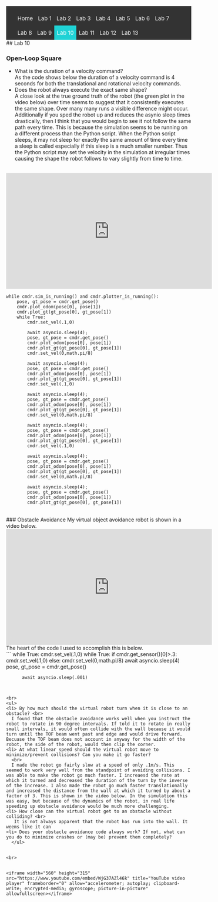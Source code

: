 <!-- # ECE 5960 -->
<style>
.topnav {
  background-color: #333;
  overflow: hidden;
}

/* Style the links inside the navigation bar */
.topnav a {
  float: left;
  color: #f2f2f2;
  text-align: center;
  padding: 10px 7px;
  text-decoration: none;
  font-size: 15px;
}

/* Change the color of links on hover */
.topnav a:hover {
  background-color: #ddd;
  color: black;
}

/* Add a color to the active/current link */
.topnav a.active {
  background-color: #1FD2D5;
  color: white;
}
</style>

<div class="topnav">
  <ul>
  <a href="/">Home</a>
  <a href="/lab1"> Lab 1 </a>
  <a href="/lab2">Lab 2</a>
  <a href="/lab3"> Lab 3</a>
  <a href="/lab4">Lab 4</a>
  <a href="/lab5">Lab 5</a>
  <a href="/lab6">Lab 6</a>
  <a href="/lab7">Lab 7</a>
  <a href="/lab8">Lab 8</a>
  <a href="/lab9">Lab 9</a>
  <a class="active" href="/lab10">Lab 10</a>
  <a href="/lab11">Lab 11</a>
  <a href="/lab12">Lab 12</a>
  <a href="/lab13">Lab 13</a>
  </ul>
</div>
## Lab 10

### Open-Loop Square
<ul>
<li> What is the duration of a velocity command? 
 <br>
As the code shows below the duration of a velocity command is 4 seconds for both the translational and rotational velocity commands.
<li> Does the robot always execute the exact same shape?
 <br> 
  A close look at the true ground truth of the robot (the green plot in the video below) over time seems to suggest that it consistently executes the same shape. Over many many runs a visible difference might occur. Additionally if you sped the robot up and reduces the asynio sleep times drastically, then I think that you would begin to see it not follow the same path every time. This is because the simulation seems to be running on a different process than the Python script. When the Python script sleeps, it may not sleep for exactly the same amount of time every time a sleep is called especially if this sleep is a much smaller number. Thus the Python script may set the velocity in the simulation at irregular times causing the shape the robot follows to vary slightly from time to time.
  </ul>
<br>
<iframe width="560" height="315" src="https://www.youtube.com/embed/xJTUtsG4OWQ" title="YouTube video player" frameborder="0" allow="accelerometer; autoplay; clipboard-write; encrypted-media; gyroscope; picture-in-picture" allowfullscreen></iframe>

  


```
while cmdr.sim_is_running() and cmdr.plotter_is_running():
    pose, gt_pose = cmdr.get_pose()
    cmdr.plot_odom(pose[0], pose[1])
    cmdr.plot_gt(gt_pose[0], gt_pose[1])
    while True:
        cmdr.set_vel(.1,0)
        
        await asyncio.sleep(4);
        pose, gt_pose = cmdr.get_pose()
        cmdr.plot_odom(pose[0], pose[1])
        cmdr.plot_gt(gt_pose[0], gt_pose[1]) 
        cmdr.set_vel(0,math.pi/8)
        
        await asyncio.sleep(4);
        pose, gt_pose = cmdr.get_pose()
        cmdr.plot_odom(pose[0], pose[1])
        cmdr.plot_gt(gt_pose[0], gt_pose[1])
        cmdr.set_vel(.1,0)
        
        await asyncio.sleep(4);
        pose, gt_pose = cmdr.get_pose()
        cmdr.plot_odom(pose[0], pose[1])
        cmdr.plot_gt(gt_pose[0], gt_pose[1])
        cmdr.set_vel(0,math.pi/8)
        
        await asyncio.sleep(4);
        pose, gt_pose = cmdr.get_pose()
        cmdr.plot_odom(pose[0], pose[1])
        cmdr.plot_gt(gt_pose[0], gt_pose[1])
        cmdr.set_vel(.1,0)
        
        await asyncio.sleep(4);
        pose, gt_pose = cmdr.get_pose()
        cmdr.plot_odom(pose[0], pose[1])
        cmdr.plot_gt(gt_pose[0], gt_pose[1])
        cmdr.set_vel(0,math.pi/8)
        
        await asyncio.sleep(4);
        pose, gt_pose = cmdr.get_pose()
        cmdr.plot_odom(pose[0], pose[1])
        cmdr.plot_gt(gt_pose[0], gt_pose[1])
```

<br>
### Obstacle Avoidance
My virtual object avoidance robot is shown in a video below.
<iframe width="560" height="315" src="https://www.youtube.com/embed/eFcNkHTbkGc" title="YouTube video player" frameborder="0" allow="accelerometer; autoplay; clipboard-write; encrypted-media; gyroscope; picture-in-picture" allowfullscreen></iframe>
The heart of the code I used to accomplish this is below.

<br>
```
while True:
      cmdr.set_vel(.1,0)
      while True:
          if cmdr.get_sensor()[0]>.3:
              cmdr.set_vel(.1,0)
          else:
              cmdr.set_vel(0,math.pi/8)
              await asyncio.sleep(4)
          pose, gt_pose = cmdr.get_pose()
          
          await asyncio.sleep(.001)
```


<br>
<ul>
<li> By how much should the virtual robot turn when it is close to an obstacle? <br>
  I found that the obstacle avoidance works well when you instruct the robot to rotate in 90 degree intervals. If told it to rotate in really small intervals, it would often collide with the wall because it would turn until the TOF beam went past and edge and would drive forward. Becuase the TOF beam does not account in anyway for the width of the robot, the side of the robot, would then clip the corner.
<li> At what linear speed should the virtual robot move to minimize/prevent collisions? Can you make it go faster?
  <br>
  I made the robot go fairly slow at a speed of only .1m/s. This seemed to work very well from the standpoint of avoiding collisions. I was able to make the robot go much faster. I increaesd the rate at which it turned and decreased the duration of the turn by the inverse of the increase. I also made the robot go much faster translationally and increased the distance from the wall at which it turned by about a factor of 3. This is shown in the video below. In the simulation this was easy, but because of the dynamics of the robot, in real life speeding up obstacle avoidance would be much more challenging. 
<li> How close can the virtual robot get to an obstacle without colliding? <br>
   It is not always apparent that the robot has run into the wall. It weems like it can 
<li> Does your obstacle avoidance code always work? If not, what can you do to minimize crashes or (may be) prevent them completely?
  </ul>


<br>


<iframe width="560" height="315" src="https://www.youtube.com/embed/WjG37AZl46k" title="YouTube video player" frameborder="0" allow="accelerometer; autoplay; clipboard-write; encrypted-media; gyroscope; picture-in-picture" allowfullscreen></iframe>

